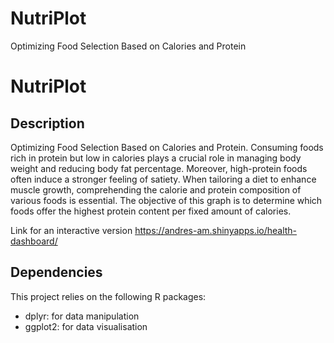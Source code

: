 # NutriPlot
Optimizing Food Selection Based on Calories and Protein


# NutriPlot

## Description

Optimizing Food Selection Based on Calories and Protein.
Consuming foods rich in protein but low in calories plays a crucial role in managing body weight and reducing body fat percentage. Moreover, high-protein foods often induce a stronger feeling of satiety. When tailoring a diet to enhance muscle growth, comprehending the calorie and protein composition of various foods is essential. The objective of this graph is to determine which foods offer the highest protein content per fixed amount of calories.

Link for an interactive version https://andres-am.shinyapps.io/health-dashboard/ 

## Dependencies

This project relies on the following R packages:

- dplyr: for data manipulation
- ggplot2: for data visualisation

